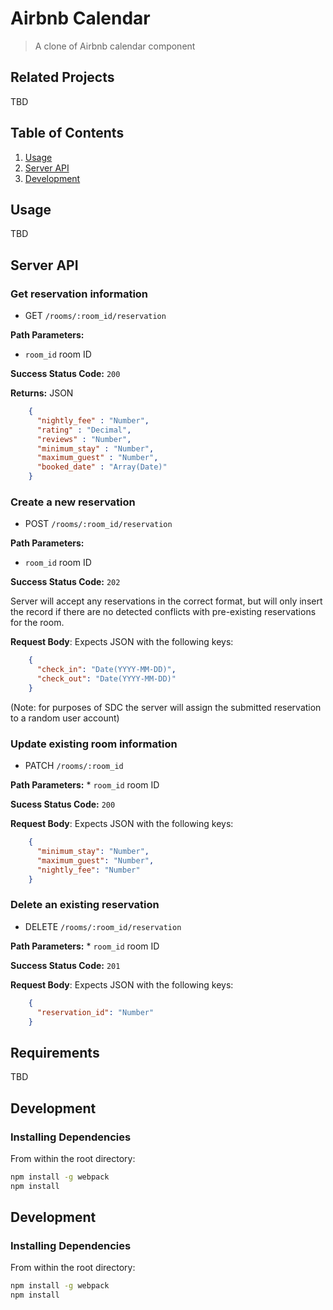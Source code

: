 # Airbnb Calendar

> A clone of Airbnb calendar component

## Related Projects

TBD

## Table of Contents

1. [Usage](#Usage)
1. [Server API](#ServerAPI)
1. [Development](#development)

## Usage

TBD

## Server API

### Get reservation information
  * GET `/rooms/:room_id/reservation`

**Path Parameters:**
  * `room_id` room ID

**Success Status Code:** `200`

**Returns:** JSON

```json
    {
      "nightly_fee" : "Number",
      "rating" : "Decimal",
      "reviews" : "Number",
      "minimum_stay" : "Number",
      "maximum_guest" : "Number",
      "booked_date" : "Array(Date)"
    }
```

### Create a new reservation
  * POST `/rooms/:room_id/reservation`

  **Path Parameters:**
  * `room_id` room ID

  **Success Status Code:** `202`

  Server will accept any reservations in the correct format, but will only insert the record if there are no detected conflicts with pre-existing reservations for the room.

  **Request Body**: Expects JSON with the following keys:
  ```json
      {
        "check_in": "Date(YYYY-MM-DD)",
        "check_out": "Date(YYYY-MM-DD)"
      }
  ```
  (Note: for purposes of SDC the server will assign the submitted reservation to a random user account)

  ### Update existing room information
  * PATCH `/rooms/:room_id`

  **Path Parameters:**
    * `room_id` room ID

  **Sucess Status Code:** `200`

  **Request Body**: Expects JSON with the following keys:
  ```json
      {
        "minimum_stay": "Number",
        "maximum_guest": "Number",
        "nightly_fee": "Number"
      }
  ```

### Delete an existing reservation
  * DELETE `/rooms/:room_id/reservation`

  **Path Parameters:**
    * `room_id` room ID

  **Success Status Code:** `201`

  **Request Body**: Expects JSON with the following keys:
  ```json
      {
        "reservation_id": "Number"
      }
  ```

## Requirements

TBD

## Development

### Installing Dependencies

From within the root directory:

```sh
npm install -g webpack
npm install
```

## Development

### Installing Dependencies

From within the root directory:

```sh
npm install -g webpack
npm install
```
